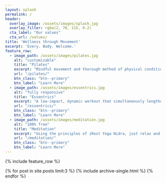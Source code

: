 ```yaml
---
layout: splash
permalink: /
header:
  overlay_image: /assets/images/splash.jpg
  overlay_filter: rgba(2, 70, 115, 0.2)
  cta_label: "Our values"
  cta_url: /values/
title: 'Wellness through Movement'
excerpt: 'Every. Body. Welcome.'
feature_row:
  - image_path: /assets/images/pilates.jpg
    alt: "customizable"
    title: "Pilates"
    excerpt: "Mindful movement and thorough method of physical conditioning that delivers profound results."
    url: "/pilates/"
    btn_class: "btn--primary"
    btn_label: "Learn More"
  - image_path: /assets/images/essentrics.jpg
    alt: "fully responsive"
    title: "Essentrics"
    excerpt: "A low-impact, dynamic workout that simultaneously lengthens and strengthens every muscle in the body."
    url: "/essentrics/"
    btn_class: "btn--primary"
    btn_label: "Learn More"
  - image_path: /assets/images/meditation.jpg
    alt: "100% free"
    title: "Meditation"
    excerpt: "Using the principles of iRest Yoga Nidra, just relax and listen along."
    url: "/meditation/"
    btn_class: "btn--primary"
    btn_label: "Learn More"
---
```


{% include feature_row %}

{% for post in site.posts limit:3 %}
    {% include archive-single.html %}
{% endfor %}

